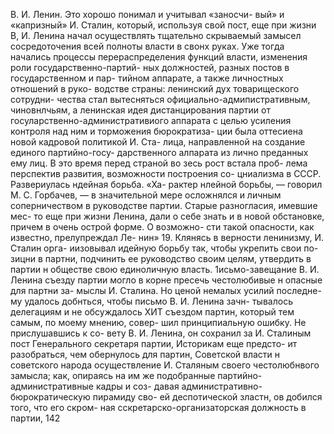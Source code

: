 В. И. Ленин. Это хорошо понимал и учитывал «заносчи-
вый» и «капризный» И. Сталин, который, используя свой
пост, еще при жизни В, И. Ленина начал осуществлять
тщательно скрываемый замысел сосредоточения всей
полноты власти в свонх руках.
Уже тогда начались процессы перераспределения
функций власти, изменения роли государственно-партий-
ных должностей, разных постов в государственном и пар-
тийном аппарате, а также личностных отношений в руко-
водстве страны: ленинский дух товарищеского сотрудни-
чества стал вытесняться официально-адмипистративным,
чиновнлчьям, а ленинская идея дистанцирования партии
от госуларственно-административиого аппарата с целью
усиления контроля над ним и торможения бюрократиза-
ции была оттесиена новой кадровой политикой И. Ста-
лица, направленной на создание единого партийно-госу-
дарственного алпарата из лично преданных ему лиц.
В это время перед страной во зесь рост встала проб-
лема перспектив развития, возможности построения со-
цниализма в СССР. Развериулась ндейная борьба. «Ха-
рактер нлейной борьбы, — говорил М. С. Горбачев, — в
значительной мере осложнялся и личным соперничеством
в руководстве партии. Старые разногласия, имевшие мес-
то еще при жизни Ленина, дали о себе знать и в новой
обстановке, причем в очень острой форме. О возможно-
сти такой опасности, как известно, прелупреждал Ле-
нин» 19. Клянясь в верности ленинизму, И. Сталин орга-
иизовывал идейную борьбу так, чтобы укрепить свои по-
зицни в партни, подчинить ее руководство своим целям,
утвердить в партии н обществе свою единоличную власть.
1исьмо-завещание В. И. Ленина съезду партии могло
в корне пресечь честолюбивые н опасные для партни за-
мыслы И. Сталина. Но ценой немалых усилий последне-
му удалось добнться, чтобы письмо В. И. Ленина зачн-
тывалось делегациям и не обсуждалось ХИТ съездом
партин, который тем самым, по моему мнению, совер-
шил принципиальную ошибку. Не прислушавшись к со-
вету В. И. Ленина, он сохранил за И. Сталиным пост
Генерального секретаря партии, Историкам еще предсто-
ит разобраться, чем обернулось для партин, Советской
власти н советского народа осуществление И. Сталяным
своего честолюбнвого замысла; как, опираясь на им же
подобранные партийно-административные кадры и соз-
давая административно-бюрократическую пирамиду сво-
ей деспотической зластн, ов добился того, что его скром-
ная сскретарско-организаторская должность в партии,
142
